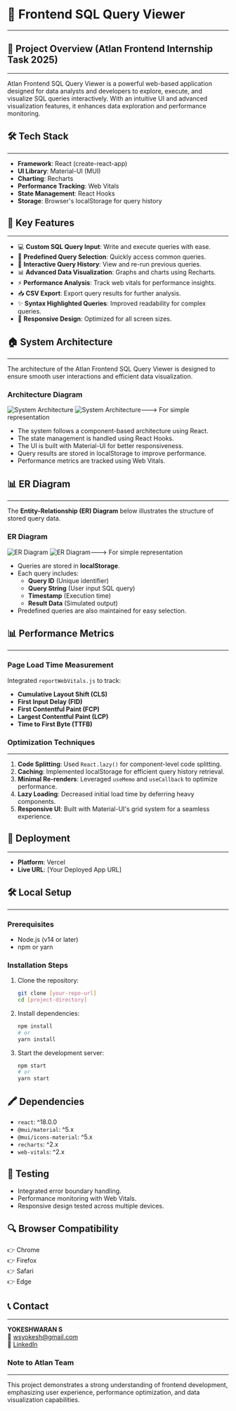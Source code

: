 # 🚀 Frontend SQL Query Viewer
----------------------------------------------

## 📌 Project Overview (Atlan Frontend Internship Task 2025)
-------------------------------------------------------------
Atlan Frontend SQL Query Viewer is a powerful web-based application designed for data analysts and developers to explore, execute, and visualize SQL queries interactively. With an intuitive UI and advanced visualization features, it enhances data exploration and performance monitoring.

## 🛠 Tech Stack
----------------
- **Framework**: React (create-react-app)
- **UI Library**: Material-UI (MUI)
- **Charting**: Recharts
- **Performance Tracking**: Web Vitals
- **State Management**: React Hooks
- **Storage**: Browser's localStorage for query history

## 🌟 Key Features
-------------------
- 💻 **Custom SQL Query Input**: Write and execute queries with ease.
- 💜 **Predefined Query Selection**: Quickly access common queries.
- 📂 **Interactive Query History**: View and re-run previous queries.
- 📊 **Advanced Data Visualization**: Graphs and charts using Recharts.
- ⚡ **Performance Analysis**: Track web vitals for performance insights.
- 📥 **CSV Export**: Export query results for further analysis.
- ✨ **Syntax Highlighted Queries**: Improved readability for complex queries.
- 📱 **Responsive Design**: Optimized for all screen sizes.

## 🏠 System Architecture
--------------------------
The architecture of the Atlan Frontend SQL Query Viewer is designed to ensure smooth user interactions and efficient data visualization.

### **Architecture Diagram**
![System Architecture](docs/system-architecture1.png)
![System Architecture](docs/system-architecture2.png)---> For simple representation

- The system follows a component-based architecture using React.
- The state management is handled using React Hooks.
- The UI is built with Material-UI for better responsiveness.
- Query results are stored in localStorage to improve performance.
- Performance metrics are tracked using Web Vitals.

## 📊 ER Diagram
-----------------
The **Entity-Relationship (ER) Diagram** below illustrates the structure of stored query data.

### **ER Diagram**
![ER Diagram](docs/er-diagram.png)
![ER Diagram](docs/er-diagram2.png)---> For simple representation

- Queries are stored in **localStorage**.
- Each query includes:
  - **Query ID** (Unique identifier)
  - **Query String** (User input SQL query)
  - **Timestamp** (Execution time)
  - **Result Data** (Simulated output)
- Predefined queries are also maintained for easy selection.

## 📊 Performance Metrics
---------------------------
### Page Load Time Measurement
Integrated `reportWebVitals.js` to track:
- **Cumulative Layout Shift (CLS)**
- **First Input Delay (FID)**
- **First Contentful Paint (FCP)**
- **Largest Contentful Paint (LCP)**
- **Time to First Byte (TTFB)**

### Optimization Techniques
---------------------------
1. **Code Splitting**: Used `React.lazy()` for component-level code splitting.
2. **Caching**: Implemented localStorage for efficient query history retrieval.
3. **Minimal Re-renders**: Leveraged `useMemo` and `useCallback` to optimize performance.
4. **Lazy Loading**: Decreased initial load time by deferring heavy components.
5. **Responsive UI**: Built with Material-UI's grid system for a seamless experience.

## 🚀 Deployment
-----------------
- **Platform**: Vercel
- **Live URL**: [Your Deployed App URL]

## 🛠 Local Setup
-----------------
### Prerequisites
- Node.js (v14 or later)
- npm or yarn

### Installation Steps
1. Clone the repository:
   ```bash
   git clone [your-repo-url]
   cd [project-directory]
   ```
2. Install dependencies:
   ```bash
   npm install
   # or
   yarn install
   ```
3. Start the development server:
   ```bash
   npm start
   # or
   yarn start
   ```

## 🖍 Dependencies
- `react`: ^18.0.0
- `@mui/material`: ^5.x
- `@mui/icons-material`: ^5.x
- `recharts`: ^2.x
- `web-vitals`: ^2.x

## 🤍 Testing
- Integrated error boundary handling.
- Performance monitoring with Web Vitals.
- Responsive design tested across multiple devices.

## 🔍 Browser Compatibility
👉 Chrome  
👉 Firefox  
👉 Safari  
👉 Edge  

## 📞 Contact
--------------
**YOKESHWARAN S**  
📧 wsyokesh@gmail.com  
🔗 [LinkedIn](https://linkedin.com/in/yokeshwaran-s-38893825b/)


### **Note to Atlan Team**
---------------------------
This project demonstrates a strong understanding of frontend development, emphasizing user experience, performance optimization, and data visualization capabilities.

